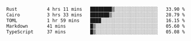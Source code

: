 <!--START_SECTION:waka-->

```txt
Rust           4 hrs 11 mins   ████████▒░░░░░░░░░░░░░░░░   33.90 %
Cairo          3 hrs 33 mins   ███████▒░░░░░░░░░░░░░░░░░   28.79 %
TOML           1 hr 59 mins    ████░░░░░░░░░░░░░░░░░░░░░   16.15 %
Markdown       41 mins         █▒░░░░░░░░░░░░░░░░░░░░░░░   05.60 %
TypeScript     37 mins         █▒░░░░░░░░░░░░░░░░░░░░░░░   05.08 %
```

<!--END_SECTION:waka-->